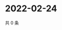 # 2022-02-24

共 0 条

<!-- BEGIN WEIBO -->
<!-- 最后更新时间 Thu Feb 24 2022 19:10:07 GMT+0800 (China Standard Time) -->

<!-- END WEIBO -->
